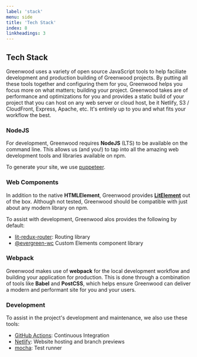 ```yaml
---
label: 'stack'
menu: side
title: 'Tech Stack'
index: 8
linkheadings: 3
---
```


## Tech Stack

Greenwood uses a variety of open source JavaScript tools to help faciliate development and production building of Greenwood projects.  By putting all these tools together and configuring them for you, Greenwood helps you focus more on what matters; building your project.  Greenwood takes are of performance and optimizations for you and provides a static build of your project that you can host on any web server or cloud host, be it Netlify, S3 / CloudFront, Express, Apache, etc.  It's entirely up to you and what fits your workflow the best.

### NodeJS
For development, Greenwood requires **NodeJS** (LTS) to be available on the command line. This allows us (and you!) to tap into all the amazing web development tools and libraries available on npm.

To generate your site, we use [puppeteer](https://developers.google.com/web/tools/puppeteer/).

### Web Components
In addition to the native **HTMLElement**, Greenwood provides [**LitElement**](https://lit-element.polymer-project.org/) out of the box.  Although not tested, Greenwood should be compatible with just about any modern library on npm.

To assist with development, Greenwood alos provides the following by default:
- [lit-redux-router](https://github.com/fernandopasik/lit-redux-router): Routing library
- [@evergreen-wc](https://github.com/hutchgrant/evergreen-web-components) Custom Elements component library

### Webpack
Greenwood makes use of **webpack** for the local development workflow and building your application for production.  This is done through a combination of tools like **Babel** and **PostCSS**, which helps ensure Greenwood can deliver a modern and performant site for you and your users.

### Development
To assist in the project's development and maintenance, we also use these tools:
- [GitHub Actions](https://github.com/features/actions): Continuous Integration
- [Netlify](https://www.netlify.com/): Website hosting and branch previews
- [mocha](https://mochajs.org/): Test runner
